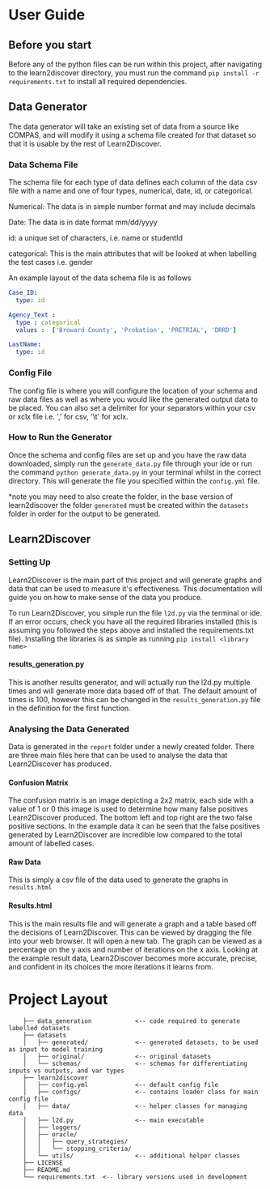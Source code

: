 # User Guide

## Before you start
Before any of the python files can be run within this project, after navigating to
the learn2discover directory, you must run the command
`pip install -r requirements.txt` to install all required dependencies.

## Data Generator

The data generator will take an existing set of data from a source like COMPAS, and will
modify it using a schema file created for that dataset so that it is usable by the rest
of Learn2Discover.

### Data Schema File

The schema file for each type of data defines each column of the data csv file with a name
and one of four types, numerical, date, id, or categorical.

Numerical: The data is in simple number format and may include decimals

Date: The data is in date format mm/dd/yyyy

id: a unique set of characters, i.e. name or studentId

categorical: This is the main attributes that will be looked at when labelling the test cases
i.e. gender

An example layout of the data schema file is as follows

```yml
Case_ID:
  type: id

Agency_Text :
  type : categorical
  values :  ['Broward County', 'Probation', 'PRETRIAL', 'DRRD']

LastName:
  type: id
```

### Config File
The config file is where you will configure the location of your schema and raw data
files as well as where you would like the generated output data to be placed. You can also
set a delimiter for your separators within your csv or xclx file i.e. ',' for csv, '\t'
for xclx.

### How to Run the Generator
Once the schema and config files are set up and you have the raw data downloaded, simply
run the `generate_data.py` file through your ide or run the command `python generate_data.py`
in your terminal whilst in the correct directory. This will generate the file you specified
within the `config.yml` file. 

*note you may need to also create the folder, in the base
version of learn2discover the folder `generated` must be created within the `datasets` folder
in order for the output to be generated.


## Learn2Discover

### Setting Up
Learn2Discover is the main part of this project and will generate graphs and data
that can be used to measure it's effectiveness. This documentation will guide you on
how to make sense of the data you produce.

To run Learn2Discover, you simple run the file `l2d.py` via the terminal or ide. If
an error occurs, check you have all the required libraries installed (this is assuming
you followed the steps above and installed the requirements.txt file). Installing the libraries
is as simple as running `pip install <library name>`

#### results_generation.py
This is another results generator, and will actually run the l2d.py multiple times
and will generate more data based off of that. The default amount of times is 100, however
this can be changed in the `results_generation.py` file in the definition for the first function.

### Analysing the Data Generated
Data is generated in the `report` folder under a newly created folder. There are three main
files here that can be used to analyse the data that Learn2Discover has produced.

#### Confusion Matrix
The confusion matrix is an image depicting a 2x2 matrix, each side with a value of 1 or 0
this image is used to determine how many false positives Learn2Discover produced. The bottom
left and top right are the two false positive sections. In the example data it can be seen that
the false positives generated by Learn2Discover are incredible low compared to the total amount
of labelled cases.

#### Raw Data
This is simply a csv file of the data used to generate the graphs in `results.html`

#### Results.html
This is the main results file and will generate a graph and a table based off the decisions
of Learn2Discover. This can be viewed by dragging the file into your web browser. It will
open a new tab. The graph can be viewed as a percentage on the y axis and number of iterations
on the x axis. Looking at the example result data, Learn2Discover becomes more accurate, precise,
and confident in its choices the more iterations it learns from.

# Project Layout
        ├── data_generation            <-- code required to generate labelled datasets
        ├── datasets
        │   ├── generated/             <-- generated datasets, to be used as input to model training
        │   ├── original/              <-- original datasets
        │   └── schemas/               <-- schemas for differentiating inputs vs outputs, and var types
        ├── learn2discover
        │   ├── config.yml             <-- default config file
        │   ├── configs/               <-- contains loader class for main config file
        │   ├── data/                  <-- helper classes for managing data
        │   ├── l2d.py                 <-- main executable
        │   ├── loggers/      
        │   ├── oracle/
        │   │   ├── query_strategies/
        │   │   └── stopping_criteria/
        │   └── utils/                 <-- additional helper classes
        ├── LICENSE
        ├── README.md
        └── requirements.txt  <-- library versions used in development

